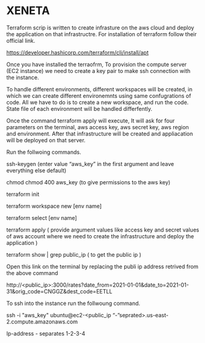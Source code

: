 # XENETA
Terraform scrip is written to create infrasture on the aws cloud and deploy the application on that infrastructre. For installation of terraform follow their official link. 

https://developer.hashicorp.com/terraform/cli/install/apt

Once you have installed the terraofrm, To provision the compute server (EC2 instance) we need to create a key pair to make ssh connection with the instance. 

To handle different environments, different workspaces will be created, in which we can create different environemnts using same confugrations of code. 
All we have to do is to create a new workspace, and run the code. State file of each environment will be handled differfently. 

Once the command terraform apply will execute, It will ask for four parameters on the terminal, aws access key, aws secret key, aws region and environment. 
After that infrastructure will be created and appliacation will be deployed on that server. 

Run the follwoing commands. 

ssh-keygen                 (enter value “aws_key” in the first argument and leave everything else default)

chmod chmod 400 aws_key    (to give permissions to the aws key)

terraform init

terraform workspace new [env name]

terraform select [env name]

terraform apply 	         ( provide argument values like access key and secret values of aws account where we need to create the infrastructure and deploy the application )

terraform show | grep public_ip  ( to get the public ip )

Open this link on the terminal by replacing the publi ip address retrived from the above command

http://<public_ip>:3000/rates?date_from=2021-01-01&date_to=2021-01-31&orig_code=CNGGZ&dest_code=EETLL

To ssh into the instance run the follwoung command. 

ssh -i "aws_key" ubuntu@ec2-<public_ip “-”seprated>.us-east-2.compute.amazonaws.com 

Ip-address - separates 1-2-3-4

